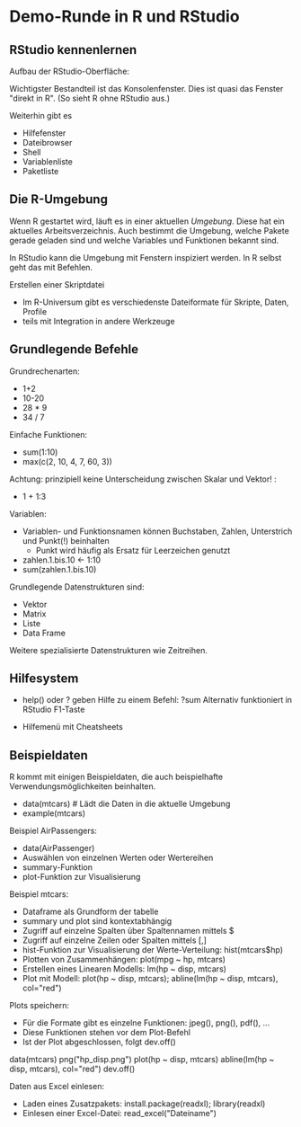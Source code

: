 # Demo-Runde in R und RStudio

## RStudio kennenlernen

Aufbau der RStudio-Oberfläche:

Wichtigster Bestandteil ist das Konsolenfenster.
Dies ist quasi das Fenster "direkt in R". (So sieht R ohne RStudio aus.)

Weiterhin gibt es 
- Hilfefenster
- Dateibrowser
- Shell
- Variablenliste
- Paketliste


## Die R-Umgebung

Wenn R gestartet wird, läuft es in einer aktuellen *Umgebung*.
Diese hat ein aktuelles Arbeitsverzeichnis.
Auch bestimmt die Umgebung, welche Pakete gerade geladen sind und welche Variables und Funktionen bekannt sind.

In RStudio kann die Umgebung mit Fenstern inspiziert werden. In R selbst geht das mit Befehlen.

Erstellen einer Skriptdatei
- Im R-Universum gibt es verschiedenste Dateiformate für Skripte, Daten, Profile
- teils mit Integration in andere Werkzeuge



## Grundlegende Befehle

Grundrechenarten:
- 1+2
- 10-20
- 28 * 9
- 34 / 7

Einfache Funktionen:
- sum(1:10)
- max(c(2, 10, 4, 7, 60, 3))

Achtung: prinzipiell keine Unterscheidung zwischen Skalar und Vektor! :
- 1 + 1:3

Variablen:
- Variablen- und Funktionsnamen können Buchstaben, Zahlen, Unterstrich und Punkt(!) beinhalten
  - Punkt wird häufig als Ersatz für Leerzeichen genutzt
- zahlen.1.bis.10 <- 1:10
- sum(zahlen.1.bis.10)



Grundlegende Datenstrukturen sind:
- Vektor
- Matrix
- Liste
- Data Frame

Weitere spezialisierte Datenstrukturen wie Zeitreihen.

## Hilfesystem

- help() oder ? geben Hilfe zu einem Befehl: ?sum
  Alternativ funktioniert in RStudio F1-Taste

- Hilfemenü mit Cheatsheets


## Beispieldaten

R kommt mit einigen Beispieldaten, die auch beispielhafte Verwendungsmöglichkeiten beinhalten.

- data(mtcars) # Lädt die Daten in die aktuelle Umgebung
- example(mtcars)

Beispiel AirPassengers:
- data(AirPassenger)
- Auswählen von einzelnen Werten oder Wertereihen
- summary-Funktion
- plot-Funktion zur Visualisierung


Beispiel mtcars:
- Dataframe als Grundform der tabelle
- summary und plot sind kontextabhängig
- Zugriff auf einzelne Spalten über Spaltennamen mittels $ 
- Zugriff auf einzelne Zeilen oder Spalten mittels [,]
- hist-Funktion zur Visualisierung der Werte-Verteilung: hist(mtcars$hp)
- Plotten von Zusammenhängen: plot(mpg ~ hp, mtcars)
- Erstellen eines Linearen Modells: lm(hp ~ disp, mtcars)
- Plot mit Modell: plot(hp ~ disp, mtcars); abline(lm(hp ~ disp, mtcars), col="red")


Plots speichern:
- Für die Formate gibt es einzelne Funktionen: jpeg(), png(), pdf(), ...
- Diese Funktionen stehen vor dem Plot-Befehl
- Ist der Plot abgeschlossen, folgt dev.off()

data(mtcars)
png("hp_disp.png")
plot(hp ~ disp, mtcars)
abline(lm(hp ~ disp, mtcars), col="red")
dev.off()


Daten aus Excel einlesen:

- Laden eines Zusatzpakets: install.package(readxl); library(readxl)
- Einlesen einer Excel-Datei: read_excel("Dateiname")





